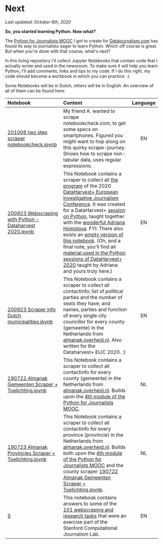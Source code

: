 # Next
*Last updated: October 6th, 2020*

**So, you started learning Python. Now what?**

The [Python for Journalists MOOC](https://datajournalism.com/watch/python-for-journalists) I got to create for [Datajournalism.com](https://datajournalism.com) has found its way to journalists eager to learn Python. Which off course is great. But when you're done with that course, what's next?

In this living repository I'll collect Jupyter Notebooks that contain code that I actually wrote and used in the newsroom. To make sure it will help you learn Python, I'll add comments, links and tips to my code. If I do this right, my code should become a workbook in which you can practice. :)

Some Notebooks will be in Dutch, others will be in English. An overview of all of them can be found here:


| Notebook| Content | Language |
| :------------- |:-------------|:-----:|
| [201006 two step scraper notebookcheck.ipynb](https://github.com/winnydejong/next/blob/master/201006%20two%20step%20scraper%20notebookcheck.ipynb) | My friend A. wanted to scrape notebookcheck.com, to get some specs on smartphones. Figured you might want to hop along on this quirky scrape-journey. Shows how to scrape non-tabular data, uses regular expressions. | EN |
| [200923 Webscraping with Python - Dataharvest 2020.ipynb](https://github.com/winnydejong/next/blob/master/200923%20Webscraping%20with%20Python%20-%20Dataharvest%202020%20%5Bcomplete%5D.ipynb) | This Notebook contains a scraper to collect all [the program](dataharvesteijc2020.sched.com/) of the 2020 [DataHarvest+ European Investigative Journalism Conference](https://dataharvest.eu/). It was created for a DataHarvest+ [session on Python](https://dataharvesteijc2020.sched.com/event/dkjh/data-analysis-with-pandas-on-jupyter-3?iframe=no), taught together with the [wonderful Adriana Homolova](https://github.com/zufanka). FYI: There also exists an [empty version of this notebook](https://github.com/winnydejong/next/blob/master/200923%20Webscraping%20with%20Python%20-%20Dataharvest%202020%20%5Bempty%5D.ipynb). (Oh, and a final note, you'll find all [material used in the Python sessions of DataHarvest+ 2020](https://github.com/zufanka/DataAnalysisPython_DataHarvest2020) taught by Adriana and yours truly here.) | EN |
| [200923 Scraper info Dutch municipalities.ipynb](https://github.com/winnydejong/next/blob/master/200923%20Scraper%20info%20Dutch%20municipalities.ipynb) | This Notebook contains a scraper to collect all contactinfo; list of political parties and the number of seats they have; and names, parties and function of every single city councillor for every county (gemeente) in the Netherlands from [almanak.overheid.nl](https://almanak.overheid.nl/). Also written for the Dataharvest+ EIJC 2020. :) | EN |
| [190722 Almanak Gemeenten Scraper + Toelichting.ipynb](https://github.com/winnydejong/next/blob/master/190722%20Almanak%20Gemeenten%20Scraper%20%2B%20Toelichting.ipynb) | This Notebook contains a scraper to collect all contactinfo for every county (gemeente) in the Netherlands from [almanak.overheid.nl](https://almanak.overheid.nl/). Builds upon the [4th module of the Python for Journalists MOOC](https://datajournalism.com/watch/python-for-journalists). | NL  |
| [190723 Almanak Provincies Scraper + Toelichting.ipynb](https://github.com/winnydejong/next/blob/master/190723%20Almanak%20Provincies%20Scraper%20%2B%20Toelichting.ipynb) | This Notebook contains a scraper to collect all contactinfo for every province (provincie) in the Netherlands from [almanak.overheid.nl](https://almanak.overheid.nl/). Builds both upon the [4th module of the Python for Journalists MOOC](https://datajournalism.com/watch/python-for-journalists) and the county scraper [190722 Almanak Gemeenten Scraper + Toelichting.ipynb](https://github.com/winnydejong/next/blob/master/190722%20Almanak%20Gemeenten%20Scraper%20%2B%20Toelichting.ipynb). | NL |
| [S](https://github.com/winnydejong/next/blob/master/Search%20Script%20Scrape%20Notebook.ipynb) | This notebook contains answers to some of the [101 webscraping and research tasks](https://github.com/stanfordjournalism/search-script-scrape) that were an exercise part of the Stanford Computational Journalism Lab. | EN  | 
